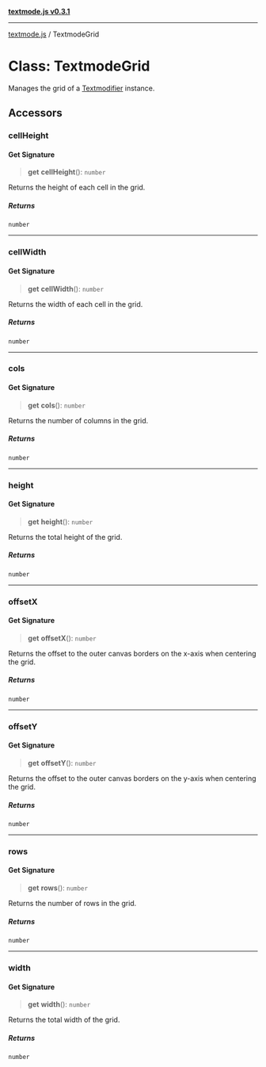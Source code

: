 [**textmode.js v0.3.1**](../README.md)

***

[textmode.js](../README.md) / TextmodeGrid

# Class: TextmodeGrid

Manages the grid of a [Textmodifier](Textmodifier.md) instance.

## Accessors

### cellHeight

#### Get Signature

> **get** **cellHeight**(): `number`

Returns the height of each cell in the grid.

##### Returns

`number`

***

### cellWidth

#### Get Signature

> **get** **cellWidth**(): `number`

Returns the width of each cell in the grid.

##### Returns

`number`

***

### cols

#### Get Signature

> **get** **cols**(): `number`

Returns the number of columns in the grid.

##### Returns

`number`

***

### height

#### Get Signature

> **get** **height**(): `number`

Returns the total height of the grid.

##### Returns

`number`

***

### offsetX

#### Get Signature

> **get** **offsetX**(): `number`

Returns the offset to the outer canvas borders on the x-axis when centering the grid.

##### Returns

`number`

***

### offsetY

#### Get Signature

> **get** **offsetY**(): `number`

Returns the offset to the outer canvas borders on the y-axis when centering the grid.

##### Returns

`number`

***

### rows

#### Get Signature

> **get** **rows**(): `number`

Returns the number of rows in the grid.

##### Returns

`number`

***

### width

#### Get Signature

> **get** **width**(): `number`

Returns the total width of the grid.

##### Returns

`number`
